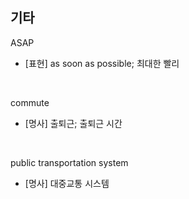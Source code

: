 ## 기타

ASAP
- [표현] as soon as possible; 최대한 빨리

<br>

commute
- [명사] 출퇴근; 출퇴근 시간

<br>

public transportation system
- [명사] 대중교통 시스템
